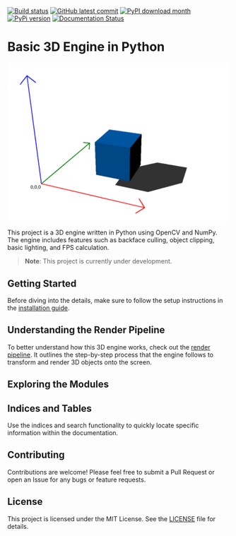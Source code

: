 [![Build status](https://github.com/Marvin-VW/3dengine/actions/workflows/tests.yaml/badge.svg)]()
[![GitHub latest commit](https://badgen.net/github/last-commit/twyleg/template_project_python)](https://GitHub.com/twyleg/template_project_python/commit/)
[![PyPI download month](https://img.shields.io/pypi/dm/template-project-python)](https://pypi.python.org/pypi/template-project-python/)
[![PyPi version](https://badgen.net/pypi/v/template-project-python/)](https://pypi.org/project/template-project-python)
[![Documentation Status](https://readthedocs.org/projects/3dengine/badge/?version=latest)](https://3dengine.readthedocs.io/en/latest/?badge=latest)

# Basic 3D Engine in Python

![World Space](docs/resources/space/world_space.png)

This project is a 3D engine written in Python using OpenCV and NumPy. The engine includes features such as backface culling, object clipping, basic lighting, and FPS calculation.

> **Note**: This project is currently under development.

## Getting Started

Before diving into the details, make sure to follow the setup instructions in the [installation guide](./installation.md).

## Understanding the Render Pipeline

To better understand how this 3D engine works, check out the [render pipeline](./pipeline.md). It outlines the step-by-step process that the engine follows to transform and render 3D objects onto the screen.

## Exploring the Modules


## Indices and Tables

Use the indices and search functionality to quickly locate specific information within the documentation.

## Contributing

Contributions are welcome! Please feel free to submit a Pull Request or open an Issue for any bugs or feature requests.

## License

This project is licensed under the MIT License. See the [LICENSE](./LICENSE) file for details.